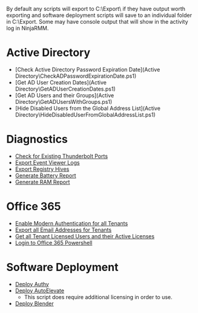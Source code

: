 By default any scripts will export to C:\Export\ if they have output worth exporting and software deployment scripts will save to an individual folder in C:\Export. Some may have console output that will show in the activity log in NinjaRMM. 

# Active Directory
- [Check Active Directory Password Expiration Date](Active Directory\CheckADPasswordExpirationDate.ps1)
- [Get AD User Creation Dates](Active Directory\GetADUserCreationDates.ps1)
- [Get AD Users and their Groups](Active Directory\GetADUsersWithGroups.ps1)
- [Hide Disabled Users from the Global Address List](Active Directory\HideDisabledUserFromGlobalAddressList.ps1)

# Diagnostics
- [Check for Existing Thunderbolt Ports](CheckforThunderboltPorts.ps1)
- [Export Event Viewer Logs](ExportEventViewerLogs.ps1)  
- [Export Registry Hives](ExportRegistryHives.ps1)
- [Generate Battery Report](GenerateBatteryReport.ps1)
- [Generate RAM Report](GenerateRAMReport.ps1)

# Office 365
- [Enable Modern Authentication for all Tenants](EnableModernAuthenticationForAllTenants.ps1)
- [Export all Email Addresses for Tenants](ExportAllTenantEmailAddresses.ps1)
- [Get all Tenant Licensed Users and their Active Licenses](GetAllTenantLicensing.ps1)
- [Login to Office 365 Powershell](LoginToOffice365.ps1)

# Software Deployment
- [Deploy Authy](DeployAuthy.ps1)
- [Deploy AutoElevate](DeployAutoElevate.ps1)
    - This script does require additional licensing in order to use. 
- [Deploy Blender](DeployBlender.ps1)
